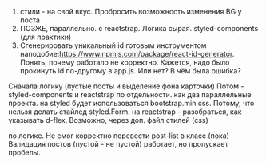1. стили - на свой вкус. Пробросить возможность изменения BG у поста
2. ПОЗЖЕ, параллельно. с reactstrap. Логика сырая. styled-components (для практики)
3. Сгенерировать уникальный id готовым инструментом наподобие:https://www.npmjs.com/package/react-id-generator. Понять, почему работало не корректно. Кажется, надо было прокинуть id по-другому в app.js. Или нет? В чём была ошибка?


Сначала логику (пустые посты и выделение фона карточки)
Потом - styled-components и reactstrap по отдельности. как два параллельные проекта.
на styled будет использоваться bootstrap.min.css. Потому, что нельзя делать стайлед styled.Form.
на reactstrap - разобраться, как указывать d-flex. Возможно, через доп. файл стилей (css)


по логике.
Не смог корректно перевести post-list в класс (пока)
Валидация постов (пустой - не пустой) работает, но пропускает пробелы.